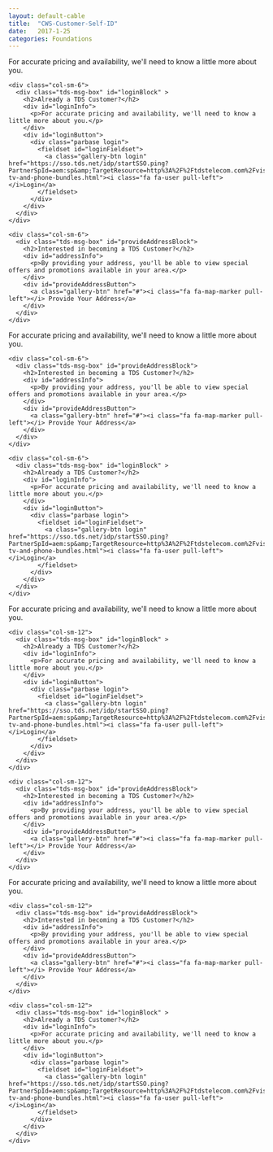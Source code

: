 ```yaml
---
layout: default-cable
title:  "CWS-Customer-Self-ID"
date:   2017-1-25
categories: Foundations
---
```


<script>

 $(function() {
     $('.tds-msg-box').matchHeight();
 });

</script>


<!-- Horiziontal Version-->
<div class="container">

<div id="shopperId">
  <div class="row">
    <div class="col-sm-12">
      <p class="cable-content-intro">For accurate pricing and availability, we'll need to know a little more about you.</p>
    </div>


<!--Login Section-->
    <div class="col-sm-6">
      <div class="tds-msg-box" id="loginBlock" >
        <h2>Already a TDS Customer?</h2>
        <div id="loginInfo">
          <p>For accurate pricing and availability, we'll need to know a little more about you.</p>
        </div>
        <div id="loginButton">
          <div class="parbase login">
            <fieldset id="loginFieldset">
              <a class="gallery-btn login" href="https://sso.tds.net/idp/startSSO.ping?PartnerSpId=aem:sp&amp;TargetResource=http%3A%2F%2Ftdstelecom.com%2Fvisitor%2FLoginRedirect.html%3FreturnPage%3D%2Fshop%2Fbundles%2Finternet-tv-and-phone-bundles.html"><i class="fa fa-user pull-left"></i>Login</a>
            </fieldset>
          </div>
        </div>
      </div>
    </div>
<!--Login Section End-->


<!--Address Section-->
    <div class="col-sm-6">
      <div class="tds-msg-box" id="provideAddressBlock">
        <h2>Interested in becoming a TDS Customer?</h2>
        <div id="addressInfo">
          <p>By providing your address, you'll be able to view special offers and promotions available in your area.</p>
        </div>
        <div id="provideAddressButton">
          <a class="gallery-btn" href="#"><i class="fa fa-map-marker pull-left"></i> Provide Your Address</a>
        </div>
      </div>
    </div>
<!--Address Section End-->


  </div>
</div>

</div>
<!-- Horiziontal Version end-->



<!-- Horiziontal Address First Version-->
<div class="container">

<div id="shopperId">
  <div class="row">
    <div class="col-sm-12">
      <p class="cable-content-intro">For accurate pricing and availability, we'll need to know a little more about you.</p>
    </div>

<!--Login Section-->
    <div class="col-sm-6">
      <div class="tds-msg-box" id="provideAddressBlock">
        <h2>Interested in becoming a TDS Customer?</h2>
        <div id="addressInfo">
          <p>By providing your address, you'll be able to view special offers and promotions available in your area.</p>
        </div>
        <div id="provideAddressButton">
          <a class="gallery-btn" href="#"><i class="fa fa-map-marker pull-left"></i> Provide Your Address</a>
        </div>
      </div>
    </div>
<!--Login Section End-->


<!--Address Section-->
    <div class="col-sm-6">
      <div class="tds-msg-box" id="loginBlock" >
        <h2>Already a TDS Customer?</h2>
        <div id="loginInfo">
          <p>For accurate pricing and availability, we'll need to know a little more about you.</p>
        </div>
        <div id="loginButton">
          <div class="parbase login">
            <fieldset id="loginFieldset">
              <a class="gallery-btn login" href="https://sso.tds.net/idp/startSSO.ping?PartnerSpId=aem:sp&amp;TargetResource=http%3A%2F%2Ftdstelecom.com%2Fvisitor%2FLoginRedirect.html%3FreturnPage%3D%2Fshop%2Fbundles%2Finternet-tv-and-phone-bundles.html"><i class="fa fa-user pull-left"></i>Login</a>
            </fieldset>
          </div>
        </div>
      </div>
    </div>
<!--Address Section End-->


  </div>
</div>

</div>
<!-- Horiziontal Address First Version end-->


<!--For Vertical Verisons: Replace col-sm-6 with col-sm-12. -->

<!-- Vertical Version-->
<div class="container">

<div id="shopperId">
  <div class="row">
    <div class="col-sm-12">
      <p class="cable-content-intro">For accurate pricing and availability, we'll need to know a little more about you.</p>
    </div>


<!--Login Section-->
    <div class="col-sm-12">
      <div class="tds-msg-box" id="loginBlock" >
        <h2>Already a TDS Customer?</h2>
        <div id="loginInfo">
          <p>For accurate pricing and availability, we'll need to know a little more about you.</p>
        </div>
        <div id="loginButton">
          <div class="parbase login">
            <fieldset id="loginFieldset">
              <a class="gallery-btn login" href="https://sso.tds.net/idp/startSSO.ping?PartnerSpId=aem:sp&amp;TargetResource=http%3A%2F%2Ftdstelecom.com%2Fvisitor%2FLoginRedirect.html%3FreturnPage%3D%2Fshop%2Fbundles%2Finternet-tv-and-phone-bundles.html"><i class="fa fa-user pull-left"></i>Login</a>
            </fieldset>
          </div>
        </div>
      </div>
    </div>
<!--Login Section End-->


<!--Address Section-->
    <div class="col-sm-12">
      <div class="tds-msg-box" id="provideAddressBlock">
        <h2>Interested in becoming a TDS Customer?</h2>
        <div id="addressInfo">
          <p>By providing your address, you'll be able to view special offers and promotions available in your area.</p>
        </div>
        <div id="provideAddressButton">
          <a class="gallery-btn" href="#"><i class="fa fa-map-marker pull-left"></i> Provide Your Address</a>
        </div>
      </div>
    </div>
<!--Address Section End-->


  </div>
</div>

</div>
<!-- Vertical Version end-->



<!-- Vertical Address First Version-->
<div class="container">

<div id="shopperId">
  <div class="row">
    <div class="col-sm-12">
      <p class="cable-content-intro">For accurate pricing and availability, we'll need to know a little more about you.</p>
    </div>

<!--Login Section-->
    <div class="col-sm-12">
      <div class="tds-msg-box" id="provideAddressBlock">
        <h2>Interested in becoming a TDS Customer?</h2>
        <div id="addressInfo">
          <p>By providing your address, you'll be able to view special offers and promotions available in your area.</p>
        </div>
        <div id="provideAddressButton">
          <a class="gallery-btn" href="#"><i class="fa fa-map-marker pull-left"></i> Provide Your Address</a>
        </div>
      </div>
    </div>
<!--Login Section End-->


<!--Address Section-->
    <div class="col-sm-12">
      <div class="tds-msg-box" id="loginBlock" >
        <h2>Already a TDS Customer?</h2>
        <div id="loginInfo">
          <p>For accurate pricing and availability, we'll need to know a little more about you.</p>
        </div>
        <div id="loginButton">
          <div class="parbase login">
            <fieldset id="loginFieldset">
              <a class="gallery-btn login" href="https://sso.tds.net/idp/startSSO.ping?PartnerSpId=aem:sp&amp;TargetResource=http%3A%2F%2Ftdstelecom.com%2Fvisitor%2FLoginRedirect.html%3FreturnPage%3D%2Fshop%2Fbundles%2Finternet-tv-and-phone-bundles.html"><i class="fa fa-user pull-left"></i>Login</a>
            </fieldset>
          </div>
        </div>
      </div>
    </div>
<!--Address Section End-->


  </div>
</div>

</div>
<!-- Vertical Address First Version end-->





<div style="height:50px"></div>
